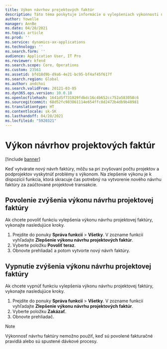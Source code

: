 ```yaml
---
title: Výkon návrhov projektových faktúr
description: Táto téma poskytuje informácie o vylepšeniach výkonnosti návrhov projektových faktúr.
author: Yowelle
manager: AnnBe
ms.date: 04/20/2021
ms.topic: article
ms.prod: ''
ms.service: dynamics-ax-applications
ms.technology: ''
ms.search.form: ''
audience: Application User, IT Pro
ms.reviewer: kfend
ms.search.scope: Core, Operations
ms.custom: 23561
ms.assetid: bfd18d9b-d9a6-4e21-bc95-bf4af45f617f
ms.search.region: Global
ms.author: andchoi
ms.search.validFrom: 20121-03-05
ms.dyn365.ops.version: 10.0.18
ms.openlocfilehash: 1641d5f731029fdbdc16c4b652cc752a583058c6
ms.sourcegitcommit: 68d52fc983861114e654ffc8d2472b4db9b48981
ms.translationtype: HT
ms.contentlocale: sk-SK
ms.lasthandoff: 04/20/2021
ms.locfileid: "5920321"
---
```

# <a name="project-invoice-proposal-performance"></a>Výkon návrhov projektových faktúr

[!include [banner](../includes/banner.md)]

Keď vytvárate nový návrh faktúry, môžu sa pri zvyšovaní počtu projektov a podprojektov vyskytnúť problémy s výkonom. Na zlepšenie výkonu je k dispozícii funkcia, ktorá skracuje čas potrebný na vytvorenie nového návrhu faktúry za zaúčtované projektové transakcie.

## <a name="enable-project-invoice-proposal-performance-enhancement"></a>Povolenie zvýšenia výkonu návrhu projektovej faktúry
Ak chcete povoliť funkciu vylepšenia výkonu návrhu projektovej faktúry, vykonajte nasledujúce kroky.

1.  Prejdite do ponuky **Správa funkcií** > **Všetky**. V zozname funkcií vyhľadajte **Zlepšenie výkonu návrhu projektových faktúr**.
2.  Vyberte položku **Povoliť teraz**.
3.  Obnovte prehliadač a potom vytvorte nový návrh faktúry.

## <a name="turn-off-project-invoice-proposal-performance-enhancement"></a>Vypnutie zvýšenia výkonu návrhu projektovej faktúry
Ak chcete vypnúť funkciu vylepšenia výkonu návrhu projektovej faktúry, vykonajte nasledujúce kroky.

1.  Prejdite do ponuky **Správa funkcií** > **Všetky**. V zozname funkcií vyhľadajte **Zlepšenie výkonu návrhu projektových faktúr**.
2.  Vyberte položku **Zakázať**.
3.  Obnovte prehliadač.

> [!NOTE]
> Výkonnosť návrhu faktúry nemožno použiť, keď sú povolené fakturačné pravidlá alebo sú spustené dávkové procesy.

